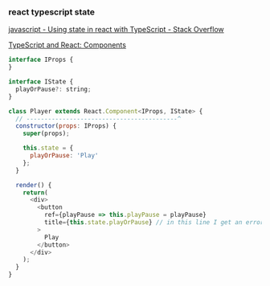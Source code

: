 ###  react typescript state


[javascript - Using state in react with TypeScript - Stack Overflow](https://stackoverflow.com/questions/46987816/using-state-in-react-with-typescript "javascript - Using state in react with TypeScript - Stack Overflow")

[TypeScript and React: Components](https://fettblog.eu/typescript-react/components/ "TypeScript and React: Components")
 

```js
interface IProps {
}

interface IState {
  playOrPause?: string;
}

class Player extends React.Component<IProps, IState> {
  // ------------------------------------------^
  constructor(props: IProps) {
    super(props);

    this.state = {
      playOrPause: 'Play'
    };
  }

  render() {
    return(
      <div>
        <button
          ref={playPause => this.playPause = playPause}
          title={this.state.playOrPause} // in this line I get an error
        >
          Play
        </button>
      </div>
    );
  }
}
```

